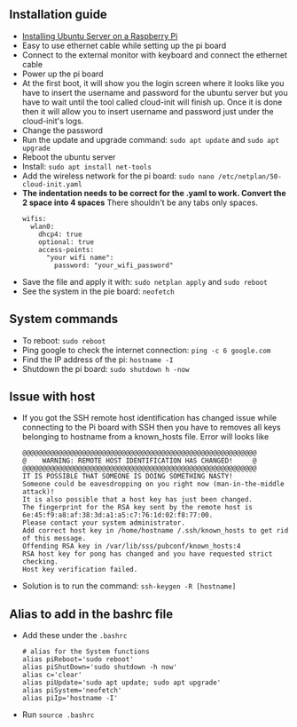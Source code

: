 ## Installation guide 
- [Installing Ubuntu Server on a Raspberry Pi](https://ubuntu.com/tutorials/how-to-install-ubuntu-on-your-raspberry-pi#1-overview)
- Easy to use ethernet cable while setting up the pi board 
- Connect to the external monitor with keyboard and connect the ethernet cable
- Power up the pi board
- At the first boot, it will show you the login screen where it looks like you have to insert the username and password for the ubuntu server but you have to wait until the tool called cloud-init will finish up. Once it is done then it will allow you to insert username and password just under the cloud-init's logs. 
- Change the password 
- Run the update and upgrade command: `sudo apt update` and `sudo apt upgrade`
- Reboot the ubuntu server
- Install: `sudo apt install net-tools`
- Add the wireless network for the pi board: `sudo nano /etc/netplan/50-cloud-init.yaml`
- **The indentation needs to be correct for the .yaml to work. Convert the 2 space into 4 spaces** There shouldn't be any tabs only spaces.
  ```
  wifis:
    wlan0:
      dhcp4: true
      optional: true
      access-points:
        "your wifi name":
          password: "your_wifi_password"
  ```
- Save the file and apply it with: `sudo netplan apply` and `sudo reboot`
- See the system in the pie board: `neofetch`

## System commands
- To reboot: `sudo reboot`
- Ping google to check the internet connection: `ping -c 6 google.com`
- Find the IP address of the pi: `hostname -I`
- Shutdown the pi board: `sudo shutdown h -now`

## Issue with host
- If you got the SSH remote host identification has changed issue while connecting to the Pi board with SSH then you have to removes all keys belonging to hostname from a known_hosts file. Error will looks like 
  ```
  @@@@@@@@@@@@@@@@@@@@@@@@@@@@@@@@@@@@@@@@@@@@@@@@@@@@@@@@@@@
  @    WARNING: REMOTE HOST IDENTIFICATION HAS CHANGED!     @
  @@@@@@@@@@@@@@@@@@@@@@@@@@@@@@@@@@@@@@@@@@@@@@@@@@@@@@@@@@@
  IT IS POSSIBLE THAT SOMEONE IS DOING SOMETHING NASTY!
  Someone could be eavesdropping on you right now (man-in-the-middle attack)!
  It is also possible that a host key has just been changed.
  The fingerprint for the RSA key sent by the remote host is
  6e:45:f9:a8:af:38:3d:a1:a5:c7:76:1d:02:f8:77:00.
  Please contact your system administrator.
  Add correct host key in /home/hostname /.ssh/known_hosts to get rid of this message.
  Offending RSA key in /var/lib/sss/pubconf/known_hosts:4
  RSA host key for pong has changed and you have requested strict checking.
  Host key verification failed.
  ```
- Solution is to run the command: `ssh-keygen -R [hostname]`

## Alias to add in the bashrc file
- Add these under the `.bashrc`
  ```
  # alias for the System functions
  alias piReboot='sudo reboot'
  alias piShutDown='sudo shutdown -h now'
  alias c='clear'
  alias piUpdate='sudo apt update; sudo apt upgrade'
  alias piSystem='neofetch'
  alias piIp='hostname -I'
  ```
- Run `source .bashrc`